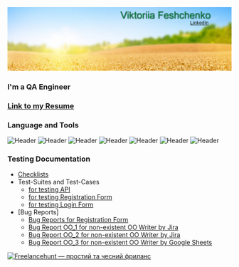 [![header](https://github.com/VikaFeshch/VikaFeshch/blob/main/assets/for%20git.jpg)](https://www.linkedin.com/in/viktoriia-feshchenko-312bbb246/)

### I'm a QA Engineer

### [Link to my Resume](https://drive.google.com/file/d/1GBG1ZMIkdxG0_XFGp4kUvvi_fRRYHWof/view?usp=share_link)

### Language and Tools
![Header](https://img.shields.io/badge/Jira-090909?style=for-the-badge&logo=jira&logoColor=136be1)
![Header](https://img.shields.io/badge/TestRail-090909?style=for-the-badge&logo=&logoColor=71b556)
![Header](https://img.shields.io/badge/Postman-090909?style=for-the-badge&logo=postman&logoColor=f76935)
![Header](https://img.shields.io/badge/Github-090909?style=for-the-badge&logo=github&logoColor=8cc4d7)
![Header](https://img.shields.io/badge/MySQL-090909?style=for-the-badge&logo=mysql&logoColor=00618a)
![Header](https://img.shields.io/badge/DevTools-090909?style=for-the-badge&logo=googlechrome&logoColor=2674f2)
![Header](https://img.shields.io/badge/Figma-090909?style=for-the-badge&logo=figma&logoColor=7d5fa6)

### Testing Documentation

- [Checklists](https://docs.google.com/spreadsheets/d/1blgqwT6BRaHxZSh6S0pBE3rJRYaIIVw5U_7WfnozEVw/edit?usp=share_link)
- Test-Suites and Test-Cases
  * [for testing API](https://github.com/VikaFeshch/portfolio-QA.git)
  * [for testing Registration Form](https://github.com/VikaFeshch/test-cases-for-registration-form.git)
  * [for testing Login Form](https://docs.google.com/spreadsheets/d/1B5BVNMqF1wvFZhyQzTRZqrtHeavaiLCt7YxkGT3XMHM/edit?usp=sharing)
- [Bug Reports]
  * [Bug Reports for Registration Form ](https://docs.google.com/spreadsheets/d/1RdZ2P0deSJBa9SdDjbMgaV5EdtHFYSDHuINDdRZ_gik/edit?usp=share_link)
  * [Bug Report OO_1 for non-existent OO Writer by Jira](https://drive.google.com/file/d/1EIy1cSJ4Tp_6Q_b6eAoFDi8iDZSrAV6Q/view?usp=share_link)
  * [Bug Report OO_2 for non-existent OO Writer by Jira](https://drive.google.com/file/d/1LT7xm7m85gygCPML_Zk9dGc9jmAptAaD/view?usp=share_link)
  * [Bug Report OO_3 for non-existent OO Writer by Google Sheets](https://docs.google.com/spreadsheets/d/1xAylshaCPus_6k76rwnf31_1i1WjGgr4DlVz5l1RXBQ/edit?usp=share_link)

<a href="https://freelancehunt.com/freelancer/vikafeshch.html?from=shield&r=GdYEm" target="_blank"><img src="https://freelancehunt.com/shields/display/id/1340733/type/rating?style=social&amp;lang=uk&amp;showName=1" alt="Freelancehunt — простий та чесний фриланс"></a>


